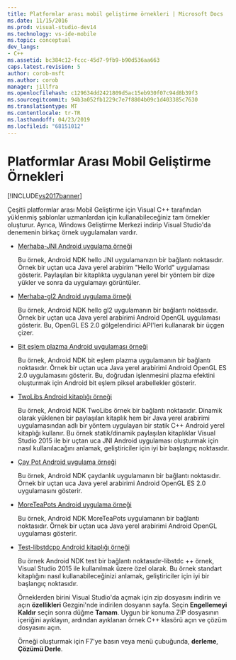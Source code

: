 ```yaml
---
title: Platformlar arası mobil geliştirme örnekleri | Microsoft Docs
ms.date: 11/15/2016
ms.prod: visual-studio-dev14
ms.technology: vs-ide-mobile
ms.topic: conceptual
dev_langs:
- C++
ms.assetid: bc384c12-fccc-45d7-9fb9-b90d536aa663
caps.latest.revision: 5
author: corob-msft
ms.author: corob
manager: jillfra
ms.openlocfilehash: c129634dd2421809d5ac15eb930f07c94d8b39f3
ms.sourcegitcommit: 94b3a052fb1229c7e7f8804b09c1d403385c7630
ms.translationtype: MT
ms.contentlocale: tr-TR
ms.lasthandoff: 04/23/2019
ms.locfileid: "68151012"
---
```

# <a name="cross-platform-mobile-development-examples"></a>Platformlar Arası Mobil Geliştirme Örnekleri
[!INCLUDE[vs2017banner](../includes/vs2017banner.md)]

Çeşitli platformlar arası Mobil Geliştirme için Visual C++ tarafından yüklenmiş şablonlar uzmanlardan için kullanabileceğiniz tam örnekler oluşturur. Ayrıca, Windows Geliştirme Merkezi indirip Visual Studio'da denemenin birkaç örnek uygulamaları vardır.  
  
- [Merhaba-JNI Android uygulama örneği](https://code.msdn.microsoft.com/hello-jni-Android-790ab73d)  
  
   Bu örnek, Android NDK hello JNI uygulamanızın bir bağlantı noktasıdır. Örnek bir uçtan uca Java yerel arabirim "Hello World" uygulaması gösterir. Paylaşılan bir kitaplıkta uygulanan yerel bir yöntem bir dize yükler ve sonra da uygulamayı görüntüler.  
  
- [Merhaba-gl2 Android uygulama örneği](https://code.msdn.microsoft.com/hello-gl2-Android-3b61896c)  
  
   Bu örnek, Android NDK hello gl2 uygulamanın bir bağlantı noktasıdır. Örnek bir uçtan uca Java yerel arabirimi Android OpenGL uygulaması gösterir. Bu, OpenGL ES 2.0 gölgelendirici API'leri kullanarak bir üçgen çizer.  
  
- [Bit eşlem plazma Android uygulaması örneği](https://code.msdn.microsoft.com/Bitmap-Plasma-Android-77ae296a)  
  
   Bu örnek, Android NDK bit eşlem plazma uygulamanın bir bağlantı noktasıdır. Örnek bir uçtan uca Java yerel arabirimi Android OpenGL ES 2.0 uygulamasını gösterir. Bu, doğrudan işlenmesini plazma efektini oluşturmak için Android bit eşlem piksel arabellekler gösterir.  
  
- [TwoLibs Android kitaplığı örneği](https://code.msdn.microsoft.com/TwoLibs-Android-Library-6396e5c4)  
  
   Bu örnek, Android NDK TwoLibs örnek bir bağlantı noktasıdır. Dinamik olarak yüklenen bir paylaşılan kitaplık hem bir Java yerel arabirimi uygulamasından adlı bir yöntem uygulayan bir statik C++ Android yerel kitaplığı kullanır. Bu örnek statik/dinamik paylaşılan kitaplıklar Visual Studio 2015 ile bir uçtan uca JNI Android uygulaması oluşturmak için nasıl kullanılacağını anlamak, geliştiriciler için iyi bir başlangıç noktasıdır.  
  
- [Çay Pot Android uygulama örneği](https://code.msdn.microsoft.com/Tea-Pot-Android-Application-e7c05d73)  
  
   Bu örnek, Android NDK çaydanlık uygulamanın bir bağlantı noktasıdır. Örnek bir uçtan uca Java yerel arabirimi Android OpenGL ES 2.0 uygulamasını gösterir.  
  
- [MoreTeaPots Android uygulama örneği](https://code.msdn.microsoft.com/MoreTeaPots-Android-a9bd8549)  
  
   Bu örnek, Android NDK MoreTeaPots uygulamanın bir bağlantı noktasıdır. Örnek bir uçtan uca Java yerel arabirimi Android OpenGL uygulaması gösterir.  
  
- [Test-libstdcpp Android kitaplığı örneği](https://code.msdn.microsoft.com/test-libstdcpp-Android-00b548f5)  
  
   Bu örnek Android NDK test bir bağlantı noktasıdır-libstdc ++ örnek, Visual Studio 2015 ile kullanılmak üzere özel olarak. Bu örnek standart kitaplığını nasıl kullanabileceğinizi anlamak, geliştiriciler için iyi bir başlangıç noktasıdır.  
  
  Örneklerden birini Visual Studio'da açmak için zip dosyasını indirin ve açın **özellikleri** Gezgini'nde indirilen dosyanın sayfa. Seçin **Engellemeyi Kaldır** seçin sonra düğme **Tamam**. Uygun bir konuma ZIP dosyasının içeriğini ayıklayın, ardından ayıklanan örnek C++ klasörü açın ve çözüm dosyasını açın.  
  
  Örneği oluşturmak için F7'ye basın veya menü çubuğunda, **derleme**, **Çözümü Derle**.
